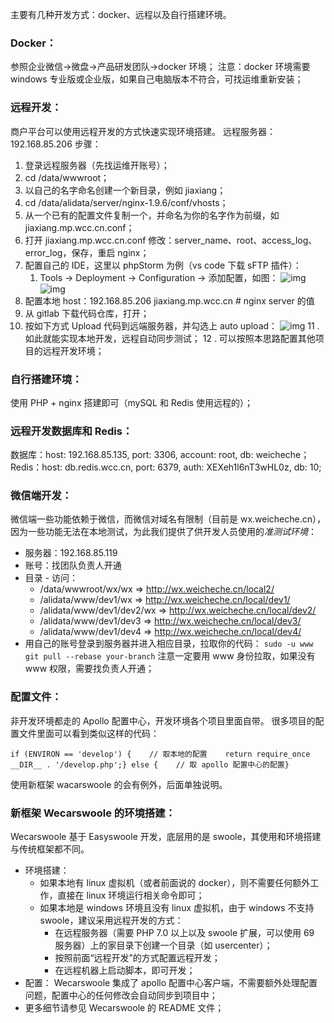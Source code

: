 主要有几种开发方式：docker、远程以及自行搭建环境。

### Docker：

参照企业微信->微盘->产品研发团队->docker 环境；
注意：docker 环境需要 windows 专业版或企业版，如果自己电脑版本不符合，可找运维重新安装；

### 远程开发：

商户平台可以使用远程开发的方式快速实现环境搭建。
远程服务器：192.168.85.206
步骤：

1. 登录远程服务器（先找运维开账号）；
2. cd /data/wwwroot；
3. 以自己的名字命名创建一个新目录，例如 jiaxiang；
4. cd /data/alidata/server/nginx-1.9.6/conf/vhosts；
5. 从一个已有的配置文件复制一个，并命名为你的名字作为前缀，如 jiaxiang.mp.wcc.cn.conf；
6. 打开 jiaxiang.mp.wcc.cn.conf 修改：server_name、root、access_log、error_log，保存，重启 nginx；
7. 配置自己的 IDE，这里以 phpStorm 为例（vs code 下载 sFTP 插件）：
   1. Tools -> Deployment -> Configuration -> 添加配置，如图：
      ![img](http://showdoc.wcc.cn/Public/Uploads/2020-03-16/5e6ef0f5b1d58.png)
      ![img](http://showdoc.wcc.cn/Public/Uploads/2020-03-16/5e6ef11ed2bc3.png)
8. 配置本地 host：192.168.85.206 jiaxiang.mp.wcc.cn # nginx server 的值
9. 从 gitlab 下载代码仓库，打开；
10. 按如下方式 Upload 代码到远端服务器，并勾选上 auto upload：
    ![img](http://showdoc.wcc.cn/Public/Uploads/2020-03-16/5e6ef2329207c.png)
    11 . 如此就能实现本地开发，远程自动同步测试；
    12 . 可以按照本思路配置其他项目的远程开发环境；

### 自行搭建环境：

使用 PHP + nginx 搭建即可（mySQL 和 Redis 使用远程的）；

### 远程开发数据库和 Redis：

数据库：host: 192.168.85.135, port: 3306, account: root, db: weicheche；
Redis：host: db.redis.wcc.cn, port: 6379, auth: XEXeh1l6nT3wHL0z, db: 10;

### 微信端开发：

微信端一些功能依赖于微信，而微信对域名有限制（目前是 wx.weicheche.cn），因为一些功能无法在本地测试，为此我们提供了供开发人员使用的*准测试环境*：

- 服务器：192.168.85.119
- 账号：找团队负责人开通
- 目录 - 访问：
  - /data/wwwroot/wx/wx => http://wx.weicheche.cn/local2/
  - /alidata/www/dev1/wx => http://wx.weicheche.cn/local/dev1/
  - /alidata/www/dev1/dev2/wx => http://wx.weicheche.cn/local/dev2/
  - /alidata/www/dev1/dev3 => http://wx.weicheche.cn/local/dev3/
  - /alidata/www/dev1/dev4 => http://wx.weicheche.cn/local/dev4/
- 用自己的账号登录到服务器并进入相应目录，拉取你的代码：
  `sudo -u www git pull --rebase your-branch`
  注意一定要用 www 身份拉取，如果没有 www 权限，需要找负责人开通；

### 配置文件：

非开发环境都走的 Apollo 配置中心，开发环境各个项目里面自带。
很多项目的配置文件里面可以看到类似这样的代码：

```
if (ENVIRON == 'develop') {    // 取本地的配置    return require_once __DIR__ . '/develop.php';} else {    // 取 apollo 配置中心的配置}
```

使用新框架 wacarswoole 的会有例外，后面单独说明。

### 新框架 Wecarswoole 的环境搭建：

Wecarswoole 基于 Easyswoole 开发，底层用的是 swoole，其使用和环境搭建与传统框架都不同。

- 环境搭建：
  - 如果本地有 linux 虚拟机（或者前面说的 docker），则不需要任何额外工作，直接在 linux 环境运行相关命令即可；
  - 如果本地是 windows 环境且没有 linux 虚拟机，由于 windows 不支持 swoole，建议采用远程开发的方式：
    - 在远程服务器（需要 PHP 7.0 以上以及 swoole 扩展，可以使用 69 服务器）上的家目录下创建一个目录（如 usercenter）；
    - 按照前面“远程开发”的方式配置远程开发；
    - 在远程机器上启动脚本，即可开发；
- 配置：
  Wecarswoole 集成了 apollo 配置中心客户端，不需要额外处理配置问题，配置中心的任何修改会自动同步到项目中；
- 更多细节请参见 Wecarswoole 的 README 文件；